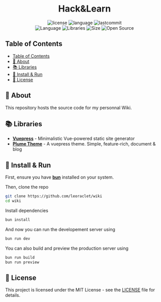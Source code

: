 <h1 align="center">Hack&Learn</h1>

<div align="center">

![license](https://img.shields.io/github/license/leoraclet/hacking)
![language](https://img.shields.io/github/languages/top/leoraclet/hacking)
![lastcommit](https://img.shields.io/github/last-commit/leoraclet/hacking)
<br>
![Language](https://img.shields.io/badge/Language-MDX-1d50de)
![Libraries](https://img.shields.io/badge/Framework-Vue-fa8925)
![Size](https://img.shields.io/badge/Size-62Mo-f12222)
![Open Source](https://badges.frapsoft.com/os/v2/open-source.svg?v=103)

</div>

## Table of Contents

- [Table of Contents](#table-of-contents)
- [📖 About](#-about)
- [📚 Libraries](#-libraries)
- [🚀 Install \& Run](#-install--run)
- [📜 License](#-license)

## 📖 About

This repository hosts the source code for my personnal Wiki.

## 📚 Libraries

- [**Vuepress**](https://github.com/vuejs/vuepress) - Minimalistic Vue-powered static site generator
- [**Plume Theme**](https://github.com/pengzhanbo/vuepress-theme-plume) - A vuepress theme. Simple, feature-rich, document & blog

## 🚀 Install & Run

First, ensure you have [**bun**](https://bun.com/) installed on your system.

Then, clone the repo

```bash
git clone https://github.com/leoraclet/wiki
cd wiki
```

Install dependencies

```bash
bun install
```

And now you can run the developement server using

```bash
bun run dev
```

You can also build and preview the production server using

```bash
bun run build
bun run preview
```

## 📜 License

This project is licensed under the MIT License - see the [LICENSE](LICENSE) file for details.
